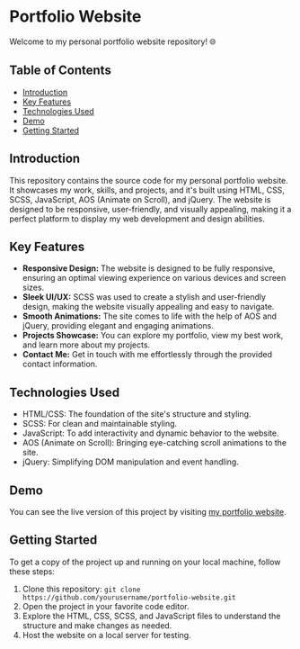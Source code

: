 # Portfolio Website

Welcome to my personal portfolio website repository! 🌐

## Table of Contents

- [Introduction](#introduction)
- [Key Features](#key-features)
- [Technologies Used](#technologies-used)
- [Demo](#demo)
- [Getting Started](#getting-started)

## Introduction

This repository contains the source code for my personal portfolio website. It showcases my work, skills, and projects, and it's built using HTML, CSS, SCSS, JavaScript, AOS (Animate on Scroll), and jQuery. The website is designed to be responsive, user-friendly, and visually appealing, making it a perfect platform to display my web development and design abilities.

## Key Features

- **Responsive Design:** The website is designed to be fully responsive, ensuring an optimal viewing experience on various devices and screen sizes.
- **Sleek UI/UX:** SCSS was used to create a stylish and user-friendly design, making the website visually appealing and easy to navigate.
- **Smooth Animations:** The site comes to life with the help of AOS and jQuery, providing elegant and engaging animations.
- **Projects Showcase:** You can explore my portfolio, view my best work, and learn more about my projects.
- **Contact Me:** Get in touch with me effortlessly through the provided contact information.

## Technologies Used

- HTML/CSS: The foundation of the site's structure and styling.
- SCSS: For clean and maintainable styling.
- JavaScript: To add interactivity and dynamic behavior to the website.
- AOS (Animate on Scroll): Bringing eye-catching scroll animations to the site.
- jQuery: Simplifying DOM manipulation and event handling.

## Demo

You can see the live version of this project by visiting [my portfolio website](https://gagandeepsingh101.github.io/Personal-Portfolio/#home).

## Getting Started

To get a copy of the project up and running on your local machine, follow these steps:

1. Clone this repository: `git clone https://github.com/yourusername/portfolio-website.git`
2. Open the project in your favorite code editor.
3. Explore the HTML, CSS, SCSS, and JavaScript files to understand the structure and make changes as needed.
4. Host the website on a local server for testing.

